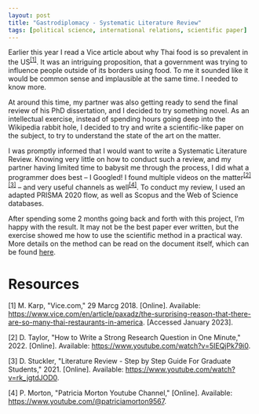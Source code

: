 ```yaml
---
layout: post
title: "Gastrodiplomacy - Systematic Literature Review"
tags: [political science, international relations, scientific paper]
---
```


Earlier this year I read a Vice article about why Thai food is so prevalent in the US<sup>[[1]](#Resources)</sup>. It was an intriguing proposition, that a government was trying to influence people outside of its borders using food. To me it sounded like it would be common sense and implausible at the same time. I needed to know more. 

At around this time, my partner was also getting ready to send the final review of his PhD dissertation, and I decided to try something novel. As an intellectual exercise, instead of spending hours going deep into the Wikipedia rabbit hole, I decided to try and write a scientific-like paper on the subject, to try to understand the state of the art on the matter.

I was promptly informed that I would want to write a Systematic Literature Review. Knowing very little on how to conduct such a review, and my partner having limited time to babysit me through the process, I did what a programmer does best – I Googled!
I found multiple videos on the matter<sup>[[2]](#resources)</sup><sup>[[3]](#resources)</sup> – and very useful channels as well<sup>[[4]](#resources)</sup>. To conduct my review, I used an adapted PRISMA 2020 flow, as well as Scopus and the Web of Science databases.

After spending some 2 months going back and forth with this project, I’m happy with the result. It may not be the best paper ever written, but the exercise showed me how to use the scientific method in a practical way. More details on the method can be read on the document itself, which can be found [here](https://joaopires.com/documents/Gastrodiplomacy-a_systematic_review_of_the_literature.pdf).

# Resources
[1] M. Karp, "Vice.com," 29 Marcg 2018. [Online]. Available: https://www.vice.com/en/article/paxadz/the-surprising-reason-that-there-are-so-many-thai-restaurants-in-america. [Accessed January 2023].

[2] D. Taylor, "How to Write a Strong Research Question in One Minute," 2022. [Online]. Available: https://www.youtube.com/watch?v=5IEQjPk79i0.

[3] D. Stuckler, "Literature Review - Step by Step Guide For Graduate Students," 2021. [Online]. Available: https://www.youtube.com/watch?v=rk_jgtdJOD0.

[4] P. Morton, "Patricia Morton Youtube Channel," [Online]. Available: https://www.youtube.com/@patriciamorton9567.